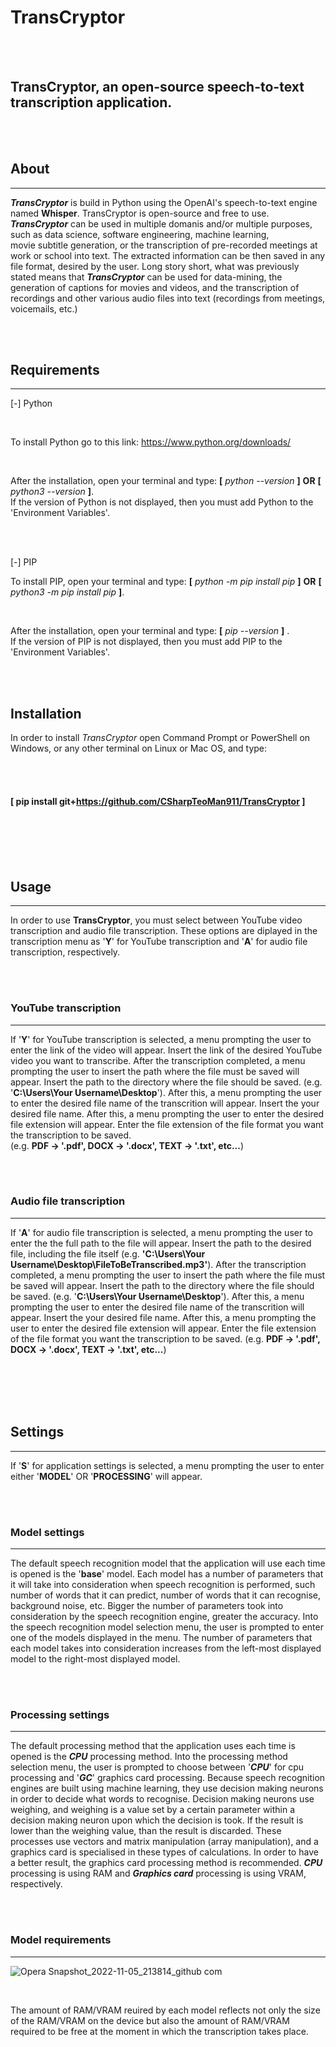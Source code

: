 # TransCryptor
<br>
<br>

## TransCryptor, an open-source speech-to-text transcription application.<br>

<br>
<br>

## About
____________

***TransCryptor*** is build in Python using the OpenAI's speech-to-text engine named **Whisper**. TransCryptor is open-source and free to use.
***TransCryptor*** can be used in multiple domanis and/or multiple purposes, such as data science, software engineering, machine learning,  
movie subtitle generation, or the transcription of pre-recorded meetings at work or school into text. The extracted information can 
be then saved in any file format, desired by the user. Long story short, what was previously stated means that ***TransCryptor***
can be used for data-mining, the generation of captions for movies and videos, and the transcription of recordings and other various
audio files into text (recordings from meetings, voicemails, etc.)


<br>
<br>

## Requirements
___________________________

[-] Python

<br>

To install Python go to this link: https://www.python.org/downloads/

<br>

After the installation, open your terminal and type:  **[** *python --version* **]**  **OR**  **[** *python3 --version* **]**. <br>
If the version of Python is not displayed, then you must add Python to the <br>
'Environment Variables'.



<br>
<br>

[-] PIP

To install PIP, open your terminal and type:  **[** *python -m pip install pip* **]**  **OR**  **[** *python3 -m pip install pip* **]**. <br>

<br>

After the installation, open your terminal and type:  **[** *pip --version* **]** . <br>
If the version of PIP is not displayed, then you must add PIP to the <br>
'Environment Variables'.


<br>
<br>

## Installation

In order to install *TransCryptor* open Command Prompt or PowerShell on Windows, or any other terminal
on Linux or Mac OS, and type:

<br>
<br>

#### **[ pip install git+https://github.com/CSharpTeoMan911/TransCryptor ]**

<br>
<br>
<br>
<br>

## Usage
__________________

In order to use **TransCryptor**, you must select between YouTube video transcription and audio file transcription.
These options are diplayed in the transcription menu as '**Y**' for YouTube transcription and '**A**' for audio
file transcription, respectively. 

<br>
<br>

### YouTube transcription
___________________________

If '**Y**' for YouTube transcription is selected, a menu prompting the user to enter the link of the video will appear.
Insert the link of the desired YouTube video you want to transcribe. After the transcription completed, a menu prompting
the user to insert the path where the file must be saved will appear. Insert the path to the directory where the file 
should be saved. (e.g. '**C:\Users\Your Username\Desktop**'). After this, a menu prompting the user to enter the desired
file name of the transcrition will appear. Insert the your desired file name. After this, a menu prompting the user to
enter the desired file extension will appear. Enter the file extension of the file format you want the transcription to
be saved. <br> (e.g. **PDF -> '.pdf', DOCX -> '.docx', TEXT -> '.txt', etc...**)


<br>
<br>

### Audio file transcription
_____________________________

If '**A**' for audio file transcription is selected, a menu prompting the user to enter the the full path to the file will appear.
Insert the path to the desired file, including the file itself (e.g. **'C:\Users\Your Username\Desktop\FileToBeTranscribed.mp3'**). 
After the transcription completed, a menu prompting the user to insert the path where the file must be saved will appear.
Insert the path to the directory where the file should be saved. (e.g. '**C:\Users\Your Username\Desktop**'). 
After this, a menu prompting the user to enter the desired file name of the transcrition will appear.
Insert the your desired file name. After this, a menu prompting the user to enter the desired file
extension will appear. Enter the file extension of the file format you want the transcription to
be saved. (e.g. **PDF -> '.pdf', DOCX -> '.docx', TEXT -> '.txt', etc...**)


<br>
<br>
<br>
<br>


## Settings
______________

If '**S**' for application settings is selected, a menu prompting the user to enter either '**MODEL**' OR '**PROCESSING**' will appear.

<br>
<br>

### Model settings
___________________

The default speech recognition model that the application will use each time is opened is the '**base**' model. Each model has a number of parameters
that it will take into consideration when speech recognition is performed, such number of words that it can predict, number of words that it
can recognise, background noise, etc. Bigger the number of parameters took into consideration by the speech recognition engine, greater the
accuracy. Into the speech recognition model selection menu, the user is prompted to enter one of the models displayed in the menu. The number
of parameters that each model takes into consideration increases from the left-most displayed model to the right-most displayed model.

<br>
<br>

### Processing settings
_________________________

The default processing method that the application uses each time is opened is the ***CPU*** processing method. Into the processing method selection menu,
the user is prompted to choose between '***CPU***' for cpu processing and '***GC***' graphics card processing. Because speech recognition engines are built
using machine learning, they use decision making neurons in order to decide what words to recognise. Decision making neurons use weighing, and weighing is
a value set by a certain parameter within a decision making neuron upon which the decision is took. If the result is lower than the weighing value, than 
the result is discarded. These processes use vectors and matrix manipulation (array manipulation), and a graphics card is specialised in these types of 
calculations. In order to have a better result, the graphics card processing method is recommended. ***CPU*** processing is using RAM and ***Graphics card*** processing is using VRAM, respectively.


<br>
<br>

### Model requirements
__________________________

![Opera Snapshot_2022-11-05_213814_github com](https://user-images.githubusercontent.com/87245086/200142276-ed31d031-332f-4977-87c8-64b4c7647550.png)

<br>

The amount of RAM/VRAM reuired by each model reflects not only the size of the RAM/VRAM on the device but also the amount of RAM/VRAM required
to be free at the moment in which the transcription takes place. 









